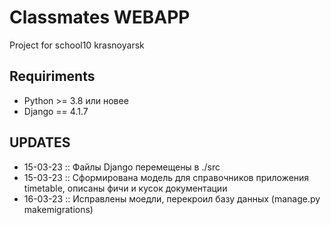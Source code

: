 # Classmates WEBAPP
Project for school10 krasnoyarsk


## Requiriments
* Python >= 3.8 или новее
* Django == 4.1.7

## UPDATES
* 15-03-23 :: Файлы Django перемещены в ./src
* 15-03-23 :: Сформирована модель для справочников приложения timetable, описаны фичи и кусок документации
* 16-03-23 :: Исправлены моедли, перекроил базу данных (manage.py makemigrations)